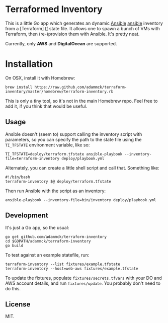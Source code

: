 # Terraformed Inventory

This is a little Go app which generates an dynamic [Ansible] [ansible] inventory
from a [Terraform] [tf] state file. It allows one to spawn a bunch of VMs with
Terraform, then (re-)provision them with Ansible. It's pretty neat. 

Currently, only **AWS** and **DigitalOcean** are supported.


# Installation

On OSX, install it with Homebrew:

	brew install https://raw.github.com/adammck/terraform-inventory/master/homebrew/terraform-inventory.rb

This is only a tiny tool, so it's not in the main Homebrew repo. Feel free to
add it, if you think that would be useful.


## Usage

Ansible doesn't (seem to) support calling the inventory script with parameters,
so you can specify the path to the state file using the `TI_TFSTATE` environment
variable, like so:

	TI_TFSTATE=deploy/terraform.tfstate ansible-playbook --inventory-file=terraform-inventory deploy/playbook.yml

Alternately, you can create a little shell script and call that. Something like:

	#!/bin/bash
	terraform-inventory $@ deploy/terraform.tfstate

Then run Ansible with the script as an inventory:

	ansible-playbook --inventory-file=bin/inventory deploy/playbook.yml


## Development

It's just a Go app, so the usual:

	go get github.com/adammck/terraform-inventory
	cd $GOPATH/adammck/terraform-inventory
	go build

To test against an example statefile, run:

	terraform-inventory --list fixtures/example.tfstate
	terraform-inventory --host=web-aws fixtures/example.tfstate

To update the fixtures, populate `fixtures/secrets.tfvars` with your DO and AWS
account details, and run `fixtures/update`. You probably don't need to do this.


## License

MIT.




[ansible]: http://www.ansible.com
[tf]:      http://www.terraform.io
